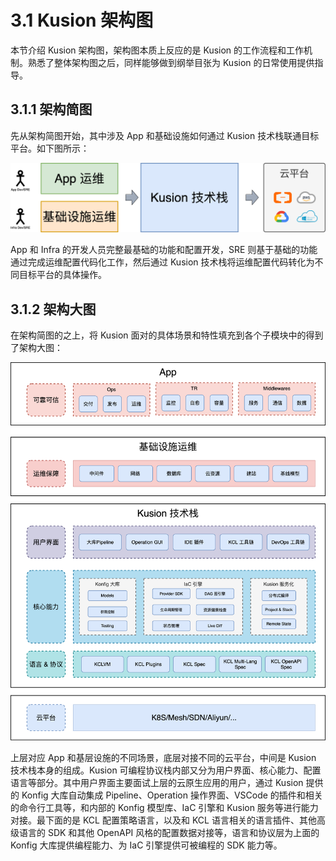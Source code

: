 # 3.1 Kusion 架构图

本节介绍 Kusion 架构图，架构图本质上反应的是 Kusion 的工作流程和工作机制。熟悉了整体架构图之后，同样能够做到纲举目张为 Kusion 的日常使用提供指导。

## 3.1.1 架构简图

先从架构简图开始，其中涉及 App 和基础设施如何通过 Kusion 技术栈联通目标平台。如下图所示：

![](../images/ch3.1-iac-arch-01.png)

App 和 Infra 的开发人员完整最基础的功能和配置开发，SRE 则基于基础的功能通过完成运维配置代码化工作，然后通过 Kusion 技术栈将运维配置代码转化为不同目标平台的具体操作。

## 3.1.2 架构大图

在架构简图的之上，将 Kusion 面对的具体场景和特性填充到各个子模块中的得到了架构大图：

![](../images/ch3.1-iac-arch-all.png)

上层对应 App 和基层设施的不同场景，底层对接不同的云平台，中间是 Kusion 技术栈本身的组成。Kusion 可编程协议栈内部又分为用户界面、核心能力、配置语言等部分。其中用户界面主要面试上层的云原生应用的用户，通过 Kusion 提供的 Konfig 大库自动集成 Pipeline、Operation 操作界面、VSCode 的插件和相关的命令行工具等，和内部的 Konfig 模型库、IaC 引擎和 Kusion 服务等进行能力对接。最下面的是 KCL 配置策略语言，以及和 KCL 语言相关的语言插件、其他高级语言的 SDK 和其他 OpenAPI 风格的配置数据对接等，语言和协议层为上面的 Konfig 大库提供编程能力、为 IaC 引擎提供可被编程的 SDK 能力等。

<!--
TODO: 再针对每块展开解释。
-->

